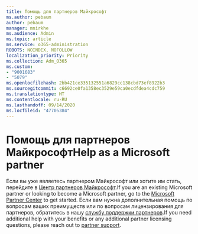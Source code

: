```yaml
---
title: Помощь для партнеров Майкрософт
ms.author: pebaum
author: pebaum
manager: mnirkhe
ms.audience: Admin
ms.topic: article
ms.service: o365-administration
ROBOTS: NOINDEX, NOFOLLOW
localization_priority: Priority
ms.collection: Adm_O365
ms.custom:
- "9001683"
- "5079"
ms.openlocfilehash: 2bb421ce335132551a6829cc138cbd73ef8922b3
ms.sourcegitcommit: c6692ce0fa1358ec3529e59ca0ecdfdea4cdc759
ms.translationtype: HT
ms.contentlocale: ru-RU
ms.lasthandoff: 09/14/2020
ms.locfileid: "47705384"
---
```

# <a name="help-as-a-microsoft-partner"></a><span data-ttu-id="e5643-102">Помощь для партнеров Майкрософт</span><span class="sxs-lookup"><span data-stu-id="e5643-102">Help as a Microsoft partner</span></span>

<span data-ttu-id="e5643-103">Если вы уже являетесь партнером Майкрософт или хотите им стать, перейдите в [Центр партнеров Майкрософт](https://support.microsoft.com/help/4499930/partner-center-overview).</span><span class="sxs-lookup"><span data-stu-id="e5643-103">If you are an existing Microsoft partner or looking to become a Microsoft partner, go to the [Microsoft Partner Center](https://support.microsoft.com/help/4499930/partner-center-overview) to get started.</span></span> <span data-ttu-id="e5643-104">Если вам нужна дополнительная помощь по вопросам ваших преимуществ или по вопросам лицензирования для партнеров, обратитесь в нашу [службу поддержки партнеров](https://aka.ms/partnersupport).</span><span class="sxs-lookup"><span data-stu-id="e5643-104">If you need additional help with your benefits or any additional partner licensing questions, please reach out to [partner support](https://aka.ms/partnersupport).</span></span>
